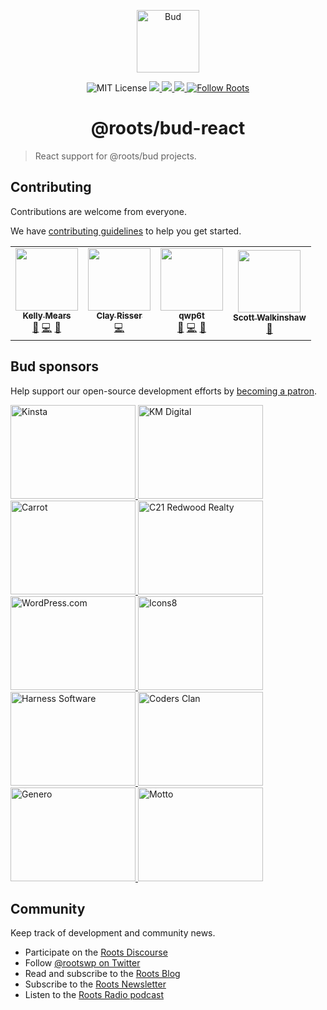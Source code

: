 <p align="center">
  <img alt="Bud" src="https://cdn.roots.io/app/uploads/logo-bud.svg" height="100">
</p>

<p align="center">
  <img alt="MIT License" src="https://img.shields.io/github/license/roots/bud?color=%23525ddc&style=flat-square">
  <a href="https://www.npmjs.com/package/@roots/bud-react">
    <img src="https://img.shields.io/npm/v/@roots/bud-react.svg?color=%23525ddc&style=flat-square" />
  </a>
  <a href="https://codeclimate.com/github/roots/bud-support/maintainability">
    <img src="https://img.shields.io/codeclimate/maintainability/roots/bud-support?color=%23525ddc&style=flat-square" />
  </a>
  <a href="Typescript" src="https://github.com/roots/bud/tree/stable/typings">
    <img src="https://img.shields.io/badge/typings-%40roots%2Fbud--typings-%23525ddc" />
  </a>
  <a href="https://twitter.com/rootswp">
    <img alt="Follow Roots" src="https://img.shields.io/twitter/follow/rootswp.svg?color=%23525ddc&style=flat-square" />
  </a>
</p>

<h1 align="center">
  <strong>@roots/bud-react</strong>
</h1>

> React support for @roots/bud projects.

## Contributing

Contributions are welcome from everyone.

We have [contributing guidelines](https://github.com/roots/guidelines/blob/master/CONTRIBUTING.md) to help you get started.

<!-- ALL-CONTRIBUTORS-LIST:START - Do not remove or modify this section -->

<!-- prettier-ignore-start -->

<!-- markdownlint-disable -->

<table>
  <tr>
    <td align="center"><a href="https://kellymears.me/"><img src="https://avatars.githubusercontent.com/u/397606?v=4?s=100" width="100px;" alt=""/><br /><sub><b>Kelly Mears</b></sub></a><br /><a href="#maintenance-kellymears" title="Maintenance">🚧</a> <a href="https://github.com/roots/bud/commits?author=kellymears" title="Code">💻</a> <a href="https://github.com/roots/bud/commits?author=kellymears" title="Documentation">📖</a></td>
    <td align="center"><a href="https://github.com/clayrisser"><img src="https://avatars.githubusercontent.com/u/6234038?v=4?s=100" width="100px;" alt=""/><br /><sub><b>Clay Risser</b></sub></a><br /><a href="https://github.com/roots/bud/commits?author=clayrisser" title="Code">💻</a></td>
    <td align="center"><a href="https://github.com/QWp6t"><img src="https://avatars.githubusercontent.com/u/2104321?v=4?s=100" width="100px;" alt=""/><br /><sub><b>qwp6t</b></sub></a><br /><a href="#maintenance-QWp6t" title="Maintenance">🚧</a> <a href="https://github.com/roots/bud/commits?author=QWp6t" title="Code">💻</a> <a href="https://github.com/roots/bud/commits?author=QWp6t" title="Documentation">📖</a></td>
    <td align="center"><a href="https://github.com/swalkinshaw"><img src="https://avatars.githubusercontent.com/u/295605?v=4?s=100" width="100px;" alt=""/><br /><sub><b>Scott Walkinshaw</b></sub></a><br /><a href="https://github.com/roots/bud/commits?author=swalkinshaw" title="Documentation">📖</a></td>
  </tr>
</table>

<!-- markdownlint-restore -->

<!-- prettier-ignore-end -->

<!-- ALL-CONTRIBUTORS-LIST:END -->

## Bud sponsors

Help support our open-source development efforts by [becoming a patron](https://www.patreon.com/rootsdev).

<a href="https://kinsta.com/?kaid=OFDHAJIXUDIV">
  <img src="https://cdn.roots.io/app/uploads/kinsta.svg" alt="Kinsta" width="200" height="150">
</a>
<a href="https://k-m.com/">
  <img src="https://cdn.roots.io/app/uploads/km-digital.svg" alt="KM Digital" width="200" height="150">
</a>
<a href="https://carrot.com/">
  <img src="https://cdn.roots.io/app/uploads/carrot.svg" alt="Carrot" width="200" height="150">
</a>
<a href="https://www.c21redwood.com/">
  <img src="https://cdn.roots.io/app/uploads/c21redwood.svg" alt="C21 Redwood Realty" width="200" height="150">
</a>
<a href="https://wordpress.com/">
  <img src="https://cdn.roots.io/app/uploads/wordpress.svg" alt="WordPress.com" width="200" height="150">
</a>
<a href="https://icons8.com/">
  <img src="https://cdn.roots.io/app/uploads/icons8.svg" alt="Icons8" width="200" height="150">
</a>
<a href="https://www.harnessup.com/">
  <img src="https://cdn.roots.io/app/uploads/harness-software.svg" alt="Harness Software" width="200" height="150">
</a>
<a href="https://www.codersclan.com/">
  <img src="https://cdn.roots.io/app/uploads/coders-clan.svg" alt="Coders Clan" width="200" height="150">
</a>
<a href="https://generodigital.com/">
  <img src="https://cdn.roots.io/app/uploads/genero.svg" alt="Genero" width="200" height="150">
</a>
<a href="https://motto.ca/roots">
  <img src="https://cdn.roots.io/app/uploads/motto.svg" alt="Motto" width="200" height="150">
</a>

## Community

Keep track of development and community news.

- Participate on the [Roots Discourse](https://discourse.roots.io/)
- Follow [@rootswp on Twitter](https://twitter.com/rootswp)
- Read and subscribe to the [Roots Blog](https://roots.io/blog/)
- Subscribe to the [Roots Newsletter](https://roots.io/subscribe/)
- Listen to the [Roots Radio podcast](https://roots.io/podcast/)
